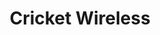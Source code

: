 ---
title: "Cricket Wireless"
url: /phoenix/cricket-wireless-north-19th-avenue/
shop: mobile phone
---